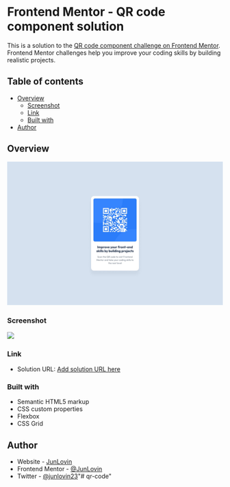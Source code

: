 # Frontend Mentor - QR code component solution

This is a solution to the [QR code component challenge on Frontend Mentor](https://www.frontendmentor.io/challenges/qr-code-component-iux_sIO_H). Frontend Mentor challenges help you improve your coding skills by building realistic projects. 

## Table of contents

- [Overview](#overview)
  - [Screenshot](#screenshot)
  - [Link](#link)
  - [Built with](#built-with)
- [Author](#author)

## Overview

![](/design/desktop-design.jpg)

### Screenshot

![](./screenshot.jpg)

### Link

- Solution URL: [Add solution URL here](https://junlovin.github.io/qr-code)

### Built with

- Semantic HTML5 markup
- CSS custom properties
- Flexbox
- CSS Grid

## Author

- Website - [JunLovin](https://junlovin.github.io/Mathias)
- Frontend Mentor - [@JunLovin](https://www.frontendmentor.io/profile/JunLovin)
- Twitter - [@junlovin23](https://www.twitter.com/junlovin23)"# qr-code" 
